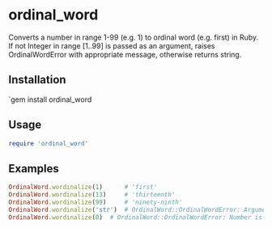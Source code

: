 # ordinal_word

Converts a number in range 1-99 (e.g. 1) to ordinal word (e.g. first) in Ruby.
If not Integer in range [1..99] is passed as an argument, raises OrdinalWordError with appropriate message, otherwise returns string.

## Installation

`gem install ordinal_word

## Usage

```ruby
require 'ordinal_word'
```

## Examples

```ruby
OrdinalWord.wordinalize(1)      # 'first'
OrdinalWord.wordinalize(13)     # 'thirteenth'
OrdinalWord.wordinalize(99)     # 'ninety-ninth'
OrdinalWord.wordinalize('str')  # OrdinalWord::OrdinalWordError: Argument is not an Integer.
OrdinalWord.wordinalize(0)  # OrdinalWord::OrdinalWordError: Number is less than 1.
```